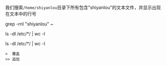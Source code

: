  

 我们搜索`/home/shiyanlou`目录下所有包含"shiyanlou"的文本文件，并显示出现在文本中的行号 

grep -rnI "shiyanlou" ~ 

 

 ls -dl /etc/*/ | wc -l 

 ls -dl /etc/*/ | wc -l 





```
>  覆盖
>> 追加
```

